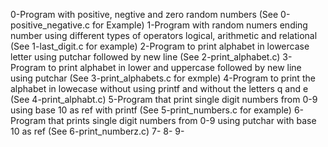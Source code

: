 0-Program with positive, negtive and zero random numbers (See 0-positive_negative.c for Example)
1-Program with random numers ending number using different types of operators logical, arithmetic and relational (See 1-last_digit.c for example)
2-Program to print alphabet in lowercase letter using putchar followed by new line (See 2-print_alphabet.c)
3-Program to print alphabet in lower and uppercase followed by new line using putchar (See 3-print_alphabets.c for exmple)
4-Program to print the alphabet in lowecase without using printf and without the letters q and e (See 4-print_alphabt.c)
5-Program that print single digit numbers from 0-9 using base 10 as ref with printf (See 5-print_numbers.c for example)
6-Program that prints single digit numbers from 0-9 using putchar with base 10 as ref (See 6-print_numberz.c)
7-
8-
9-
